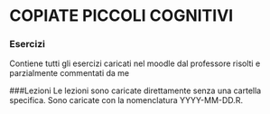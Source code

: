 # COPIATE PICCOLI COGNITIVI
 
### Esercizi
Contiene tutti gli esercizi caricati nel moodle dal professore risolti e parzialmente commentati da me

###Lezioni
Le lezioni sono caricate direttamente senza una cartella specifica. Sono caricate con la nomenclatura YYYY-MM-DD.R. 
